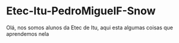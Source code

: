# Etec-Itu-PedroMiguelF-Snow
Olá, nos somos alunos da Etec de Itu, aqui esta algumas coisas que aprendemos nela
